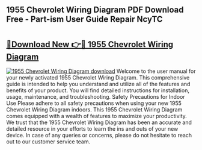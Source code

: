 ## 1955 Chevrolet Wiring Diagram PDF Download Free - Part-ism User Guide Repair NcyTC

# <h2><a href="http://dfpnuhx.blite.top/?on=1955+Chevrolet+Wiring+Diagram">🔗Download New 👉🔴 1955 Chevrolet Wiring Diagram</a></h2>

[![1955 Chevrolet Wiring Diagram download](https://i.imgur.com/lujVjoI.png)](http://dfpnuhx.blite.top/?on=1955+Chevrolet+Wiring+Diagram)
Welcome to the user manual for your newly activated 1955 Chevrolet Wiring Diagram. This comprehensive guide is intended to help you understand and utilize all of the features and benefits of your product. You will find detailed instructions for installation, usage, maintenance, and troubleshooting. Safety Precautions for Indoor Use Please adhere to all safety precautions when using your new 1955 Chevrolet Wiring Diagram indoors. This 1955 Chevrolet Wiring Diagram comes equipped with a wealth of features to maximize your productivity. We trust that the 1955 Chevrolet Wiring Diagram has been an accurate and detailed resource in your efforts to learn the ins and outs of your new device. In case of any queries or concerns, please do not hesitate to reach out to our customer service team.
